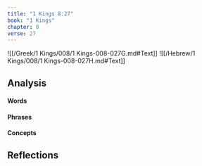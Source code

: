 ```yaml
---
title: "1 Kings 8:27"
book: "1 Kings"
chapter: 8
verse: 27
---
```

![[/Greek/1 Kings/008/1 Kings-008-027G.md#Text]]
![[/Hebrew/1 Kings/008/1 Kings-008-027H.md#Text]]

## Analysis

#### Words

#### Phrases

#### Concepts

## Reflections
